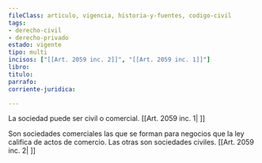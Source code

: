 ```yaml
---
fileClass: articulo, vigencia, historia-y-fuentes, codigo-civil
tags:
- derecho-civil
- derecho-privado
estado: vigente
tipo: multi
incisos: ["[[Art. 2059 inc. 2]]", "[[Art. 2059 inc. 1]]"]
libro:
titulo:
parrafo:
corriente-juridica:

---
```

La sociedad puede ser civil o comercial. [[Art. 2059 inc. 1| ]]

Son sociedades comerciales las que se forman para negocios que la ley califica de actos de comercio. Las otras son sociedades civiles. [[Art. 2059 inc. 2| ]]